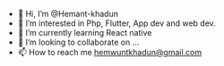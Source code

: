 - 👋 Hi, I’m @Hemant-khadun
- 👀 I’m interested in Php, Flutter, App dev and web dev.
- 🌱 I’m currently learning React native
- 💞️ I’m looking to collaborate on ...
- 📫 How to reach me hemwuntkhadun@gmail.com

<!---
Hemant-khadun/Hemant-khadun is a ✨ special ✨ repository because its `README.md` (this file) appears on your GitHub profile.
You can click the Preview link to take a look at your changes.
--->
